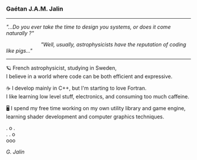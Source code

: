 ### Gaétan J.A.M. Jalin
---

*"...Do you ever take the time to design you systems, or does it come naturally ?"*

&nbsp;&nbsp;&nbsp;&nbsp;&nbsp;&nbsp;&nbsp;&nbsp;&nbsp;&nbsp;&nbsp;&nbsp;&nbsp;&nbsp;&nbsp;&nbsp;&nbsp;&nbsp;&nbsp;&nbsp;&nbsp;&nbsp;&nbsp;&nbsp;*"Well, usually, astrophysicists have the reputation of coding like pigs..."*

---

🪐 French astrophysicist, studying in Sweden,<br/>
I believe in a world where code can be both efficient and expressive.

☕ I develop mainly in C++, but I'm starting to love Fortran. <br/> 
I like learning low level stuff, electronics, and consuming too much caffeine.

🖥 I spend my free time working on my own utility library and game engine, <br/>
learning shader development and computer graphics techniques.

.&nbsp;o&nbsp;.<br/>
.&nbsp;.&nbsp;o<br/>
ooo<br/>


*G. Jalin*

